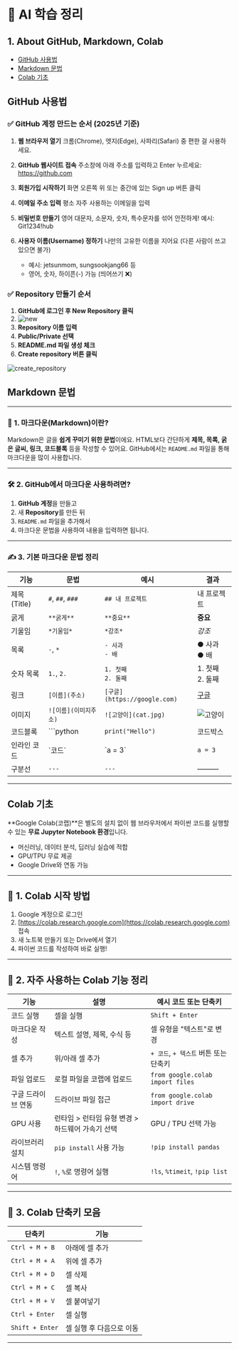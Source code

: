 # 📘 AI 학습 정리
## 1. About GitHub, Markdown, Colab
- [GitHub 사용법](#github-사용법)
- [Markdown 문법](#markdown-문법)  
- [Colab 기초](#colab-기초)

## GitHub 사용법

### ✅ GitHub 계정 만드는 순서 (2025년 기준)

1. **웹 브라우저 열기**
   크롬(Chrome), 엣지(Edge), 사파리(Safari) 중 편한 걸 사용하세요.

2. **GitHub 웹사이트 접속**
   주소창에 아래 주소를 입력하고 Enter 누르세요: https://github.com

3. **회원가입 시작하기**
   화면 오른쪽 위 또는 중간에 있는 Sign up 버튼 클릭

4. **이메일 주소 입력**
   평소 자주 사용하는 이메일을 입력

5. **비밀번호 만들기**
   영어 대문자, 소문자, 숫자, 특수문자를 섞어 안전하게!
   예시: Git1234!hub

6. **사용자 이름(Username) 정하기**
   나만의 고유한 이름을 지어요 (다른 사람이 쓰고 있으면 불가)
   - 예시: jetsunmom, sungsookjang66 등
   - 영어, 숫자, 하이픈(-) 가능 (띄어쓰기 ❌)

### ✅ Repository 만들기 순서

1. **GitHub에 로그인 후 New Repository 클릭**
2. ![new](https://github.com/user-attachments/assets/3481a680-f677-403b-be8c-1fe59d5aa7cb)
3. **Repository 이름 입력**
4. **Public/Private 선택**
5. **README.md 파일 생성 체크**
6. **Create repository 버튼 클릭**
   
![create_repository](https://github.com/user-attachments/assets/8c2eb16b-8dfc-465a-88cd-d35770d12df0)

## Markdown 문법
---
### 🔰 1. 마크다운(Markdown)이란?

Markdown은 글을 **쉽게 꾸미기 위한 문법**이에요. HTML보다 간단하게 **제목, 목록, 굵은 글씨, 링크, 코드블록** 등을 작성할 수 있어요.
GitHub에서는 `README.md` 파일을 통해 마크다운을 많이 사용합니다.

---

### 🛠️ 2. GitHub에서 마크다운 사용하려면?

1. **GitHub 계정**을 만들고
2. 새 **Repository**를 만든 뒤
3. `README.md` 파일을 추가해서
4. 마크다운 문법을 사용하여 내용을 입력하면 됩니다.

---

### ✍️ 3. 기본 마크다운 문법 정리

| 기능        | 문법               | 예시                         | 결과                       |
| --------- | ---------------- | -------------------------- | ------------------------ |
| 제목(Title) | `#`, `##`, `###` | `## 내 프로젝트`                | 내 프로젝트                   |
| 굵게        | `**굵게**`         | `**중요**`                   | **중요**                   |
| 기울임       | `*기울임*`          | `*강조*`                     | *강조*                     |
| 목록        | `-`, `*`         | `- 사과` <br> `- 배`          | ● 사과 <br> ● 배            |
| 숫자 목록     | `1.`, `2.`       | `1. 첫째` <br> `2. 둘째`       | 1. 첫째 <br> 2. 둘째         |
| 링크        | `[이름](주소)`       | `[구글](https://google.com)` | [구글](https://google.com) |
| 이미지       | `![이름](이미지주소)`   | `![고양이](cat.jpg)`          | ![고양이](cat.jpg)          |
| 코드블록      | \`\`\`python     | `print("Hello")`           | 코드박스                     |
| 인라인 코드    | \`코드\`           | \`a = 3\`                  | `a = 3`                  |
| 구분선       | `---`            | `---`                      | ―――                      |

---

## Colab 기초

**Google Colab(코랩)**은 별도의 설치 없이 웹 브라우저에서 파이썬 코드를 실행할 수 있는 **무료 Jupyter Notebook 환경**입니다.

- 머신러닝, 데이터 분석, 딥러닝 실습에 적합
- GPU/TPU 무료 제공
- Google Drive와 연동 가능

---

## 🚀 1. Colab 시작 방법

1. Google 계정으로 로그인
2. [https://colab.research.google.com](https://colab.research.google.com) 접속
3. 새 노트북 만들기 또는 Drive에서 열기
4. 파이썬 코드를 작성하여 바로 실행!

---

## 🧾 2. 자주 사용하는 Colab 기능 정리

| 기능           | 설명                                          | 예시 코드 또는 단축키                    |
|----------------|-----------------------------------------------|------------------------------------------|
| 코드 실행      | 셀을 실행                                      | `Shift + Enter`                          |
| 마크다운 작성  | 텍스트 설명, 제목, 수식 등                    | 셀 유형을 "텍스트"로 변경                |
| 셀 추가        | 위/아래 셀 추가                                | `+ 코드`, `+ 텍스트` 버튼 또는 단축키    |
| 파일 업로드    | 로컬 파일을 코랩에 업로드                     | `from google.colab import files`         |
| 구글 드라이브 연동 | 드라이브 파일 접근                              | `from google.colab import drive`         |
| GPU 사용       | 런타임 > 런타임 유형 변경 > 하드웨어 가속기 선택 | GPU / TPU 선택 가능                      |
| 라이브러리 설치 | `pip install` 사용 가능                        | `!pip install pandas`                    |
| 시스템 명령어  | `!`, `%`로 명령어 실행                         | `!ls`, `%timeit`, `!pip list`            |

---

## 🎯 3. Colab 단축키 모음

| 단축키 | 기능            |
|--------|-----------------|
| `Ctrl + M + B` | 아래에 셀 추가 |
| `Ctrl + M + A` | 위에 셀 추가   |
| `Ctrl + M + D` | 셀 삭제        |
| `Ctrl + M + C` | 셀 복사        |
| `Ctrl + M + V` | 셀 붙여넣기    |
| `Ctrl + Enter` | 셀 실행        |
| `Shift + Enter` | 셀 실행 후 다음으로 이동 |

---
